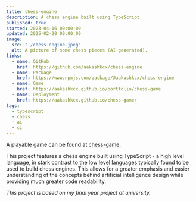 ```yaml
---
title: chess-engine
description: A chess engine built using TypeScript.
published: true
started: 2023-04-16 00:00:00
updated: 2025-02-20 00:00:00
image:
  src: "./chess-engine.jpeg"
  alt: A picture of some chess pieces (AI generated).
links:
  - name: GitHub
    href: https://github.com/aakashkcx/chess-engine
  - name: Package
    href: https://www.npmjs.com/package/@aakashkcx/chess-engine
  - name: Game
    href: https://aakashkcx.github.io/portfolio/chess-game
  - name: Deployment
    href: https://aakashkcx.github.io/chess-game/
tags:
  - typescript
  - chess
  - ai
  - ci
---
```


A playable game can be found at [chess-game](/portfolio/chess-game).

This project features a chess engine built using TypeScript - a high level language, in stark contrast to the low level languages typically found to be used to build chess engines. This allows for a greater emphasis and easier understanding of the concepts behind artificial intelligence design while providing much greater code readability.

_This project is based on my final year project at university._
